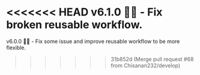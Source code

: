 <<<<<<< HEAD
v6.1.0 🍻🍾 - Fix broken reusable workflow.
=======
v6.0.0 🍻🍾 - Fix some issue and improve reusable workflow to be more flexible.
>>>>>>> 31b852d (Merge pull request #68 from Chisanan232/develop)
